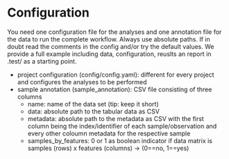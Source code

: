 # Configuration

You need one configuration file for the analyses and one annotation file for the data to run the complete workflow. Always use absolute paths. If in doubt read the comments in the config and/or try the default values. We provide a full example including data, configuration, reuslts an report in .test/ as a starting point.

- project configuration (config/config.yaml): different for every project and configures the analyses to be performed
- sample annotation (sample_annotation): CSV file consisting of three columns
    -  name: name of the data set (tip: keep it short)
    -  data: absolute path to the tabular data as CSV
    -  metadata: absolute path to the metadata as CSV with the first column being the index/identifier of each sample/observation and every other coloumn metadata for the respective sample
    -  samples_by_features: 0 or 1 as boolean indicator if data matrix is samples (rows) x features (columns) -> (0==no, 1==yes)
